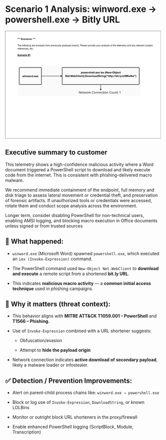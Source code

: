 # Scenario 1 Analysis: winword.exe → powershell.exe → Bitly URL

![Scenario 1](./scenarios/scenario-1.png)

## Executive summary to customer

This telemetry shows a high-confidence malicious activity where a Word document triggered a PowerShell script to download and likely execute code from the internet. This is consistent with phishing-delivered macro malware.

We recommend immediate containment of the endpoint, full memory and disk triage to assess lateral movement or credential theft, and preservation of forensic artifacts. If unauthorized tools or credentials were accessed, rotate them and conduct scope analysis across the environment.

Longer term, consider disabling PowerShell for non-technical users, enabling AMSI logging, and blocking macro execution in Office documents unless signed or from trusted sources

## 🧠 What happened:

   - `winword.exe` (Microsoft Word) spawned `powershell.exe`, which executed an `iex (Invoke-Expression)` command.

   - The PowerShell command used `New-Object Net.WebClient` to **download and execute** a remote script from a shortened **bit.ly URL**.

   - This indicates **malicious macro activity** — a **common initial access technique** used in phishing campaigns.

## 🚨 Why it matters (threat context):

   - This behavior aligns with **MITRE ATT&CK T1059.001 – PowerShell** and **T1566 – Phishing.**

   -  Use of `Invoke-Expression` combined with a URL shortener suggests:

       -  Obfuscation/evasion

        - Attempt to **hide the payload origin**

   - Network connection indicates **active download of secondary payload**, likely a malware loader or infostealer.

## ✅ Detection / Prevention Improvements:

   - Alert on parent-child process chains like: ```winword.exe → powershell.exe```

   - Block or log use of `Invoke-Expression`, `DownloadString`, or known LOLBins

   - Monitor or outright block URL shorteners in the proxy/firewall

   - Enable enhanced PowerShell logging (ScriptBlock, Module, Transcription)

